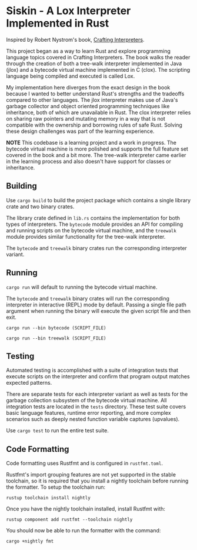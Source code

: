 # Siskin - A Lox Interpreter Implemented in Rust
Inspired by Robert Nystrom's book, [Crafting Interpreters](https://craftinginterpreters.com/).

This project began as a way to learn Rust and explore programming language topics covered in Crafting Interpreters. The book walks the reader through the creation of both a tree-walk interpreter implemented in Java (jlox) and a bytecode virtual machine implemented in C (clox). The scripting language being compiled and executed is called Lox.

My implementation here diverges from the exact design in the book because I wanted to better understand Rust's strengths and the tradeoffs compared to other languages. The jlox interpreter makes use of Java's garbage collector and object oriented programming techniques like inheritance, both of which are unavailable in Rust. The clox interpreter relies on sharing raw pointers and mutating memory in a way that is not compatible with the ownership and borrowing rules of safe Rust. Solving these design challenges was part of the learning experience.

**NOTE**
This codebase is a learning project and a work in progress. The bytecode virtual machine is more polished and supports the full feature set covered in the book and a bit more. The tree-walk interpreter came earlier in the learning process and also doesn't have support for classes or inheritance.

## Building
Use `cargo build` to build the project package which contains a single library crate and two binary crates.

The library crate defined in `lib.rs` contains the implementation for both types of interpreters. The `bytecode` module provides an API for compiling and running scripts on the bytecode virtual machine, and the `treewalk` module provides similar functionality for the tree-walk interpreter.

The `bytecode` and `treewalk` binary crates run the corresponding interpreter variant.

## Running
`cargo run` will default to running the bytecode virtual machine.

The `bytecode` and `treewalk` binary crates will run the corresponding interpreter in interactive (REPL) mode by default. Passing a single file path argument when running the binary will execute the given script file and then exit.
```
cargo run --bin bytecode (SCRIPT_FILE)

cargo run --bin treewalk (SCRIPT_FILE)
```

## Testing
Automated testing is accomplished with a suite of integration tests that execute scripts on the interpreter and confirm that program output matches expected patterns.

There are separate tests for each interpreter variant as well as tests for the garbage collection subsystem of the bytecode virtual machine. All integration tests are located in the `tests` directory. These test suite covers basic language features, runtime error reporting, and more complex scenarios such as deeply nested function variable captures (upvalues).

Use `cargo test` to run the entire test suite.

## Code Formatting
Code formatting uses Rustfmt and is configured in `rustfmt.toml`.

Rustfmt's import grouping features are not yet supported in the stable toolchain, so it is required that you install a nightly toolchain before running the formatter. To setup the toolchain run:
```
rustup toolchain install nightly
```

Once you have the nightly toolchain installed, install Rustfmt with:
```
rustup component add rustfmt --toolchain nightly
```

You should now be able to run the formatter with the command:
```
cargo +nightly fmt
```
